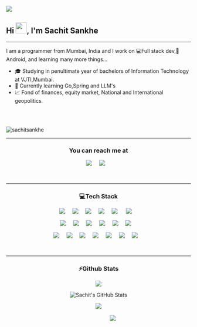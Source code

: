  ![](https://github.com/halfrost/halfrost/blob/master/icons/header_1.png)

<h2 >Hi <img src="https://raw.githubusercontent.com/MartinHeinz/MartinHeinz/master/wave.gif" width="30px" height="30px">, I'm Sachit Sankhe</h2>
<hr/>


I am a programmer from Mumbai, India and I work on 💻Full stack dev,📱 Android, and learning many more things...

* 🎓   Studying in penultimate year of bachelors of Information Technology at VJTI,Mumbai.
* 🌱   Currently learning Go,Spring and LLM's
* 📈   Fond of finances, equity market, National and International geopolitics.



<br>
<br>

<p align="left"> <img src="https://komarev.com/ghpvc/?username=sachitsankhe&label=Profile%20views&color=0e75b6&style=flat" alt="sachitsankhe" /> </p>
<hr/>
<p align="center">
<h3 align="center">You can reach me at </h3>

</p>

<p align="center">
  <a href="mailto:slatecoder@gmail.com"><img src="https://img.shields.io/badge/gmail-%23D14836.svg?&style=for-the-badge&logo=gmail&logoColor=white" /></a>&nbsp;&nbsp;&nbsp;&nbsp;
  <a href="https://www.linkedin.com/in/sachit-sankhe-a8931421a/"><img src="https://img.shields.io/badge/linkedin-%230077B5.svg?&style=for-the-badge&logo=linkedin&logoColor=white" /></a>&nbsp;&nbsp;&nbsp;&nbsp;

</p>
<br>
<hr/>

<p align="center">
<h3 align="center">💻Tech Stack</h3>

</p>

<p align="center">
  <a href=""><img src="https://img.shields.io/badge/Python-FFD43B?style=for-the-badge&logo=python&logoColor=blue" /></a>&nbsp;&nbsp;&nbsp;&nbsp;
  <a href=""><img src="https://img.shields.io/badge/Java-ED8B00?style=for-the-badge&logo=java&logoColor=white" /></a>&nbsp;&nbsp;&nbsp;&nbsp;
  <a href=""><img src="https://img.shields.io/badge/C%2B%2B-00599C?style=for-the-badge&logo=c%2B%2B&logoColor=white" /></a>&nbsp;&nbsp;&nbsp;&nbsp;
  <a href=""><img src="https://img.shields.io/badge/JavaScript-323330?style=for-the-badge&logo=javascript&logoColor=F7DF1E" /></a>&nbsp;&nbsp;&nbsp;&nbsp;
  <a href=""><img src="https://img.shields.io/badge/C-00599C?style=for-the-badge&logo=c&logoColor=white" /></a> &nbsp;&nbsp;&nbsp;&nbsp;
  <a href=""><img src="https://img.shields.io/badge/HTML5-E34F26?style=for-the-badge&logo=html5&logoColor=white" /></a>&nbsp;&nbsp;&nbsp;&nbsp;

</p>
  
  
  
<p align="center">
  <a href=""><img src="https://img.shields.io/badge/Django-339933?style=for-the-badge&logo=django&logoColor=white" /></a>&nbsp;&nbsp;&nbsp;&nbsp;
  <a href=""><img src="https://img.shields.io/badge/Node.js-339933?style=for-the-badge&logo=nodedotjs&logoColor=white" /></a>&nbsp;&nbsp;&nbsp;&nbsp;
  <a href=""><img src="https://img.shields.io/badge/React-20232A?style=for-the-badge&logo=react&logoColor=61DAFB" /></a>&nbsp;&nbsp;&nbsp;&nbsp;
    <a href=""><img src="https://img.shields.io/badge/MongoDB-4EA94B?style=for-the-badge&logo=mongodb&logoColor=white" /></a>&nbsp;&nbsp;&nbsp;&nbsp;
   <a href=""><img src="https://img.shields.io/badge/MySQL-005C84?style=for-the-badge&logo=mysql&logoColor=white" /></a>&nbsp;&nbsp;&nbsp;&nbsp;
   <a href=""><img src="https://img.shields.io/badge/PostgreSQL-005C84?style=for-the-badge&logo=postgresql&logoColor=white" /></a>&nbsp;&nbsp;&nbsp;&nbsp;
  

</p>
  
  
  <p align="center">
  <a href=""><img src="https://img.shields.io/badge/Neo4j-E10098?style=for-the-badge&logo=neo4j&logoColor=white" /></a>&nbsp;&nbsp;&nbsp;&nbsp;
  <a href=""><img src="https://img.shields.io/badge/CSS3-1572B6?style=for-the-badge&logo=css3&logoColor=white" /></a>&nbsp;&nbsp;&nbsp;&nbsp;
  <a href=""><img src="https://img.shields.io/badge/Jetpack_Compose-%2320232a.svg?style=for-the-badge&logo=jetpack_compose&logoColor=%2361DAFB" /></a>&nbsp;&nbsp;&nbsp;&nbsp;
  <a href=""><img src="https://img.shields.io/badge/firebase-ffca28?style=for-the-badge&logo=firebase&logoColor=black" /></a>&nbsp;&nbsp;&nbsp;&nbsp;
    <a href=""><img src="https://img.shields.io/badge/Kotlin-0095D5?&style=for-the-badge&logo=kotlin&logoColor=white" /></a>&nbsp;&nbsp;&nbsp;&nbsp;
   <a href=""><img src="https://img.shields.io/badge/Dart-0175C2?style=for-the-badge&logo=dart&logoColor=white" /></a>&nbsp;&nbsp;&nbsp;&nbsp;
   <a href=""><img src="https://img.shields.io/badge/Docker-0175C2?style=for-the-badge&logo=docker&logoColor=white" /></a>&nbsp;&nbsp;&nbsp;&nbsp;
  

</p>
  
  

 <br>
 <hr/>

<h3 align="center">⚡Github Stats</h3>
<p align="center">
<a href="https://github.com/SachitSankhe/SachitSankhe">
  <img align="center" src="https://github-readme-stats.vercel.app/api/top-langs/?username=SachitSankhe&hide=css,tex&title_color=FF5733&text_color=c9cacc&icon_color=2bbc8a&bg_color=1d1f21&langs_count=5" />
 
</a>
</p>
<p align="center">
  <img align="center" src="https://github-readme-stats.vercel.app/api?username=SachitSankhe&show_icons=true&line_height=27&count_private=true&title_color=ffffff&text_color=c9cacc&icon_color=2bbc8a&bg_color=1d1f21" alt="Sachit's GitHub Stats" />
 </p>

<div align="center"><img src="http://github-readme-streak-stats.herokuapp.com?user=SachitSankhe&currStreakNum=0066ff&fire=yellow&sideNums=0066ff&sideLabels=ffff00&currStreakLabel=ffff00&theme=radical&date_format=M%20j%5B%2C%20Y%5D&stroke=ffff00&dates=pink&style=centerme" /></div>
<br/>

<div align="center">
  &nbsp;&nbsp;&nbsp;&nbsp;
  &nbsp;&nbsp;&nbsp;&nbsp;
  &nbsp;&nbsp;&nbsp;&nbsp;
  &nbsp;&nbsp;&nbsp;&nbsp;
  <img src="https://github-profile-trophy.vercel.app/?username=SachitSankhe&column=6&rank=SSS,SS,S,AAA,AA,A,B,C&theme=dracula" />
  


</div>
